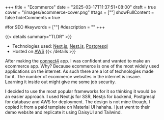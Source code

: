 +++
title = "Ecommerce"
date = "2025-03-17T11:37:51+08:00"
draft = true
cover = "/images/ecommerce-cover.png"
#tags = [""]
showFullContent = false
hideComments = true

#for SEO
#keywords = [""]
#description = ""
+++

<!--more-->

{{< details summary="TLDR" >}}
- Technologies used: [Next.js](https://nextjs.org/), [Nest.js](https://nestjs.com/), [Postgresql](https://www.postgresql.org/)
- Hosted on [AWS](https://aws.amazon.com/)
{{< /details >}}

After making the [connect4](/projects/connect4-app) app. I was confident and wanted to make an ecommerce app.
Why? Because ecommerce is one of the most widely used applications on the internet.
As such there are a lot of technologies made for it.
The number of ecommerce websites in the internet is insane.
Learning it inside out might give me some job security.

I decided to use the most popular frameworks for it so thinking it would be an easier approach.
I used Next.js for SSR, Nestjs for backend, Postgresql for database and AWS for deployment.
The design is not mine though, I copied it from a paid template on Material UI hahaha.
I just went to their demo website and replicate it using DaisyUI and Tailwind.